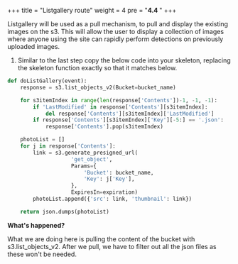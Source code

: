 +++
title = "Listgallery route"
weight = 4
pre = "<b>4.4 </b>"
+++

Listgallery will be used as a pull mechanism, to pull and display the existing images on the s3. This will allow the user to display a collection of images where anyone using the site can rapidly perform detections on previously uploaded images.

1. Similar to the last step copy the below code into your skeleton, replacing the skeleton function exactly so that it matches below.

```python
def doListGallery(event):
    response = s3.list_objects_v2(Bucket=bucket_name)

    for s3itemIndex in range(len(response['Contents'])-1, -1, -1):
        if 'LastModified' in response['Contents'][s3itemIndex]:
            del response['Contents'][s3itemIndex]['LastModified']
        if response['Contents'][s3itemIndex]['Key'][-5:] == '.json':
            response['Contents'].pop(s3itemIndex)

    photoList = []
    for j in response['Contents']:
        link = s3.generate_presigned_url(
                    'get_object',
                    Params={
                        'Bucket': bucket_name,
                        'Key': j['Key'],
                    },
                    ExpiresIn=expiration)
        photoList.append({'src': link, 'thumbnail': link})

    return json.dumps(photoList)
```

**What's happened?**

What we are doing here is pulling the content of the bucket with s3.list_objects_v2. After we pull, we have to filter out all the json files as these won't be needed.
